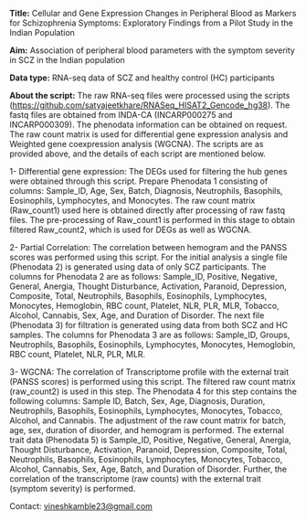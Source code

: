 **Title:** Cellular and Gene Expression Changes in Peripheral Blood as Markers for Schizophrenia Symptoms: Exploratory Findings from a Pilot Study in the Indian Population

**Aim:** Association of peripheral blood parameters with the symptom severity in SCZ in the Indian population

**Data type:** RNA-seq data of SCZ and healthy control (HC) participants

**About the script:** The raw RNA-seq files were processed using the scripts (https://github.com/satyajeetkhare/RNASeq_HISAT2_Gencode_hg38). The fastq files are obtained from INDA-CA (INCARP000275 and  INCARP000309). The phenodata information can be obtained on request. The raw count matrix is used for differential gene expression analysis and Weighted gene coexpression analysis (WGCNA). The scripts are as provided above, and the details of each script are mentioned below. 

1- Differential gene expression: The DEGs used for filtering the hub genes were obtained through this script. Prepare Phenodata 1 consisting of columns: Sample_ID, Age, Sex, Batch, Diagnosis, Neutrophils, Basophils, Eosinophils, Lymphocytes, and Monocytes. The raw count matrix (Raw_count1) used here is obtained directly after processing of raw fastq files. The pre-processing of Raw_count1 is performed in this stage to obtain filtered Raw_count2, which is used for DEGs as well as WGCNA.

2- Partial Correlation: The correlation between hemogram and the PANSS scores was performed using this script. For the initial analysis a single file (Phenodata 2) is generated using data of only SCZ participants. The columns for Phenodata 2 are as follows: Sample_ID, Positive, Negative, General, Anergia, Thought Disturbance, Activation, Paranoid, Depression, Composite, Total, Neutrophils, Basophils, Eosinophils, Lymphocytes, Monocytes, Hemoglobin, RBC count, Platelet, NLR, PLR, MLR, Tobacco, Alcohol, Cannabis, Sex, Age, and Duration of Disorder. The next file (Phenodata 3) for filtration is generated using data from both SCZ and HC samples. The columns for Phenodata 3 are as follows: Sample_ID, Groups, Neutrophils, Basophils, Eosinophils, Lymphocytes, Monocytes, Hemoglobin, RBC count, Platelet, NLR, PLR, MLR.

3- WGCNA: The correlation of Transcriptome profile with the external trait (PANSS scores) is performed using this script. The filtered raw count matrix (raw_count2) is used in this step. The Phenodata 4 for this step contains the following columns: Sample ID, Batch, Sex, Age, Diagnosis, Duration, Neutrophils, Basophils, Eosinophils, Lymphocytes, Monocytes, Tobacco, Alcohol, and Cannabis. The adjustment of the raw count matrix for batch, age, sex, duration of disorder, and hemogram is performed. The external trait data (Phenodata 5) is  Sample_ID, Positive, Negative, General, Anergia, Thought Disturbance, Activation, Paranoid, Depression, Composite, Total, Neutrophils, Basophils, Eosinophils, Lymphocytes, Monocytes, Tobacco, Alcohol, Cannabis, Sex, Age, Batch, and Duration of Disorder. Further, the correlation of the transcriptome (raw counts) with the external trait (symptom severity) is performed.

Contact: vineshkamble23@gmail.com
